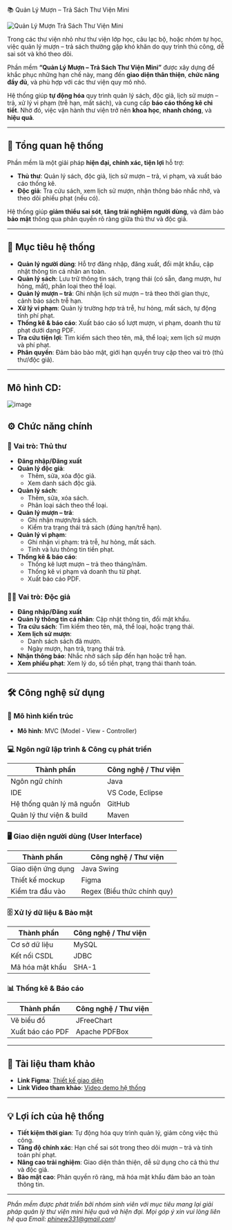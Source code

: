 📚 Quản Lý Mượn – Trả Sách Thư Viện Mini

![Quản Lý Mượn Trả Sách Thư Viện Mini](https://i.pinimg.com/736x/cb/64/7e/cb647e178bbccfb7498002aa2d070f18.jpg)

Trong các thư viện nhỏ như thư viện lớp học, câu lạc bộ, hoặc nhóm tự học, việc quản lý mượn – trả sách thường gặp khó khăn do quy trình thủ công, dễ sai sót và khó theo dõi.  

Phần mềm **“Quản Lý Mượn – Trả Sách Thư Viện Mini”** được xây dựng để khắc phục những hạn chế này, mang đến **giao diện thân thiện**, **chức năng đầy đủ**, và phù hợp với các thư viện quy mô nhỏ.  

Hệ thống giúp **tự động hóa** quy trình quản lý sách, độc giả, lịch sử mượn – trả, xử lý vi phạm (trễ hạn, mất sách), và cung cấp **báo cáo thống kê chi tiết**. Nhờ đó, việc vận hành thư viện trở nên **khoa học**, **nhanh chóng**, và **hiệu quả**.

---

## 🌟 Tổng quan hệ thống

Phần mềm là một giải pháp **hiện đại, chính xác, tiện lợi** hỗ trợ:  
- **Thủ thư**: Quản lý sách, độc giả, lịch sử mượn – trả, vi phạm, và xuất báo cáo thống kê.  
- **Độc giả**: Tra cứu sách, xem lịch sử mượn, nhận thông báo nhắc nhở, và theo dõi phiếu phạt (nếu có).  

Hệ thống giúp **giảm thiểu sai sót**, **tăng trải nghiệm người dùng**, và đảm bảo **bảo mật** thông qua phân quyền rõ ràng giữa thủ thư và độc giả.

---

## 🎯 Mục tiêu hệ thống

- **Quản lý người dùng**: Hỗ trợ đăng nhập, đăng xuất, đổi mật khẩu, cập nhật thông tin cá nhân an toàn.  
- **Quản lý sách**: Lưu trữ thông tin sách, trạng thái (có sẵn, đang mượn, hư hỏng, mất), phân loại theo thể loại.  
- **Quản lý mượn – trả**: Ghi nhận lịch sử mượn – trả theo thời gian thực, cảnh báo sách trễ hạn.  
- **Xử lý vi phạm**: Quản lý trường hợp trả trễ, hư hỏng, mất sách, tự động tính phí phạt.  
- **Thống kê & báo cáo**: Xuất báo cáo số lượt mượn, vi phạm, doanh thu từ phạt dưới dạng PDF.  
- **Tra cứu tiện lợi**: Tìm kiếm sách theo tên, mã, thể loại; xem lịch sử mượn và phí phạt.  
- **Phân quyền**: Đảm bảo bảo mật, giới hạn quyền truy cập theo vai trò (thủ thư/độc giả).

---
Mô hình CD:
---
![image](https://github.com/user-attachments/assets/0b461b95-a234-45cf-ae29-08e71b900035)

## ⚙️ Chức năng chính

### 🔐 Vai trò: Thủ thư  
- **Đăng nhập/Đăng xuất**  
- **Quản lý độc giả**:  
  - Thêm, sửa, xóa độc giả.  
  - Xem danh sách độc giả.  
- **Quản lý sách**:  
  - Thêm, sửa, xóa sách.  
  - Phân loại sách theo thể loại.  
- **Quản lý mượn – trả**:  
  - Ghi nhận mượn/trả sách.  
  - Kiểm tra trạng thái trả sách (đúng hạn/trễ hạn).  
- **Quản lý vi phạm**:  
  - Ghi nhận vi phạm: trả trễ, hư hỏng, mất sách.  
  - Tính và lưu thông tin tiền phạt.  
- **Thống kê & báo cáo**:  
  - Thống kê lượt mượn – trả theo tháng/năm.  
  - Thống kê vi phạm và doanh thu từ phạt.  
  - Xuất báo cáo PDF.  

### 🙋‍♂️ Vai trò: Độc giả  
- **Đăng nhập/Đăng xuất**  
- **Quản lý thông tin cá nhân**: Cập nhật thông tin, đổi mật khẩu.  
- **Tra cứu sách**: Tìm kiếm theo tên, mã, thể loại, hoặc trạng thái.  
- **Xem lịch sử mượn**:  
  - Danh sách sách đã mượn.  
  - Ngày mượn, hạn trả, trạng thái trả.  
- **Nhận thông báo**: Nhắc nhở sách sắp đến hạn hoặc trễ hạn.  
- **Xem phiếu phạt**: Xem lý do, số tiền phạt, trạng thái thanh toán.

---

## 🛠️ Công nghệ sử dụng

### 📐 Mô hình kiến trúc  
- **Mô hình**: MVC (Model - View - Controller)

### 💻 Ngôn ngữ lập trình & Công cụ phát triển  
| Thành phần                  | Công nghệ / Thư viện       |  
|----------------------------|---------------------------|  
| Ngôn ngữ chính             | Java                     |  
| IDE                        | VS Code, Eclipse         |  
| Hệ thống quản lý mã nguồn  | GitHub                   |  
| Quản lý thư viện & build   | Maven                    |  

### 🖥️ Giao diện người dùng (User Interface)  
| Thành phần                  | Công nghệ / Thư viện       |  
|----------------------------|---------------------------|  
| Giao diện ứng dụng         | Java Swing               |  
| Thiết kế mockup            | Figma                    |  
| Kiểm tra đầu vào           | Regex (Biểu thức chính quy) |  

### 🗄️ Xử lý dữ liệu & Bảo mật  
| Thành phần                  | Công nghệ / Thư viện       |  
|----------------------------|---------------------------|  
| Cơ sở dữ liệu              | MySQL                    |  
| Kết nối CSDL               | JDBC                     |  
| Mã hóa mật khẩu            | SHA-1                    |  

### 📊 Thống kê & Báo cáo  
| Thành phần                  | Công nghệ / Thư viện       |  
|----------------------------|---------------------------|  
| Vẽ biểu đồ                 | JFreeChart               |  
| Xuất báo cáo PDF           | Apache PDFBox            |  

---

## 🔗 Tài liệu tham khảo  
- **Link Figma**: [Thiết kế giao diện]([https://www.figma.com/your-figma-link-here](https://www.figma.com/design/UXfVHhohXxQCz1riNM35tF/Untitled?node-id=7-240&t=r65F2AQ0zgVOcogr-0))  
- **Link Video tham khảo**: [Video demo hệ thống](https://www.youtube.com/your-video-link-here) 

---

## 💡 Lợi ích của hệ thống  
- **Tiết kiệm thời gian**: Tự động hóa quy trình quản lý, giảm công việc thủ công.  
- **Tăng độ chính xác**: Hạn chế sai sót trong theo dõi mượn – trả và tính toán phí phạt.  
- **Nâng cao trải nghiệm**: Giao diện thân thiện, dễ sử dụng cho cả thủ thư và độc giả.  
- **Bảo mật cao**: Phân quyền rõ ràng, mã hóa mật khẩu đảm bảo an toàn thông tin.

---

*Phần mềm được phát triển bởi nhóm sinh viên với mục tiêu mang lại giải pháp quản lý thư viện mini hiệu quả và hiện đại. Mọi góp ý xin vui lòng liên hệ qua Email: phinew331@gmail.com!*
